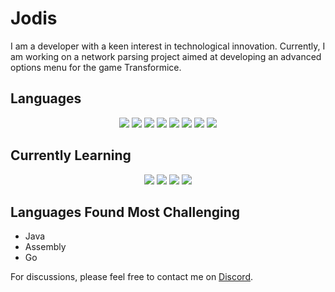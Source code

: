 # Jodis

I am a developer with a keen interest in technological innovation. Currently, I am working on a network parsing project aimed at developing an advanced options menu for the game Transformice.

## Languages  

<div align="center">
    <img src="https://img.shields.io/badge/Python-3776AB?style=for-the-badge&logo=python&logoColor=white"/>
    <img src="https://img.shields.io/badge/Javascript-F7DF1E?style=for-the-badge&logo=javascript&logoColor=black"/>
    <img src="https://img.shields.io/badge/C-A8B9CC?style=for-the-badge&logo=c&logoColor=black"/>
    <img src="https://img.shields.io/badge/CSharp-239120?style=for-the-badge&logo=c-sharp&logoColor=white"/>
    <img src="https://img.shields.io/badge/HTML-239120?style=for-the-badge&logo=html5&logoColor=white"/>
    <img src="https://img.shields.io/badge/CSS-239120?style=for-the-badge&logo=css3&logoColor=white"/>
    <img src="https://img.shields.io/badge/ActionScript-239120?style=for-the-badge&logo=adobe&logoColor=white"/>
    <img src="https://img.shields.io/badge/SQL-239120?style=for-the-badge&logo=sql&logoColor=white"/>
</div>

## Currently Learning

<div align="center">
    <img src="https://img.shields.io/badge/Ruby-CC342D?style=for-the-badge&logo=ruby&logoColor=white"/>
    <img src="https://img.shields.io/badge/C++-00599C?style=for-the-badge&logo=cplusplus&logoColor=white"/>
    <img src="https://img.shields.io/badge/TypeScript-007ACC?style=for-the-badge&logo=typescript&logoColor=white"/>
    <img src="https://img.shields.io/badge/PHP-777BB4?style=for-the-badge&logo=php&logoColor=white"/>
</div>

## Languages Found Most Challenging

- Java
- Assembly
- Go

For discussions, please feel free to contact me on [Discord](https://discord.gg/ZcNrTqvHPN). 
